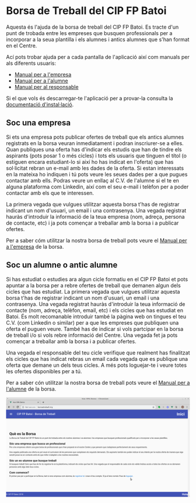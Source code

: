 # Borsa de Treball del CIP FP Batoi
Aquesta és l'ajuda de la borsa de treball del CIP FP Batoi. Es tracte d'un punt de trobada entre les empreses que busquen professionals per a incorporar a la seua plantilla i els alumnes i antics alumnes que s'han format en el Centre.

Ací pots trobar ajuda per a cada pantalla de l'aplicació així com manuals per als diferents usuaris:
- [Manual per a l'empresa](./tutorials/empresa.md)
- [Manual per a l'alumne](./tutorials/alumne.md)
- [Manual per al responsable](./tutorials/responsable.md)

Si el que vols és descarregar-te l'aplicació per a provar-la consulta la [documentació d'instal·lació](./setup/).

## Soc una empresa
Si ets una empresa pots publicar ofertes de treball que els antics alumnes registrats en la borsa veuran inmediatament i podran inscriurer-se a elles. Quan publiques una oferta has d'indicar els estudis que han de tindre els aspirants (pots posar 1 o més cicles) i tots els usuaris que tinguen el títol (o estiguen encara estudiant-lo si així ho has indicat en l'oferta) que has sol·licitat rebran un e-mail amb les dades de la oferta. Si estan interessats en la mateixa ho indiquen i tú pots veure les seues dades per a que pugues contactar amb ells. Podras veure un enllaç al C.V. de l'alumne si el te en alguna plataforma com Linkedin, així com el seu e-mail i telèfon per a poder contactar amb els que te interessen.

La primera vegada que vulgues utilitzar aquesta borsa t'has de registrar indicant un nom d'usuari, un email i una contrasenya. Una vegada registrat hauràs d'introduir la informació de la teua empresa (nom, adreça, persona de contacte, etc) i ja pots començar a treballar amb la borsa i a publicar ofertes.

Per a saber cóm utilitzar la nostra borsa de treball pots veure el [Manual per a l'empresa](./tutorials/empresa.md) de la borsa.

## Soc un alumne o antic alumne
Si has estudiat o estudies ara algun cicle formatiu en el CIP FP Batoi et pots apuntar a la borsa per a rebre ofertes de treball que demanen algun dels cicles que has estudiat. La primera vegada que vulgues utilitzar aquesta borsa t'has de registrar indicant un nom d'usuari, un email i una contrasenya. Una vegada registrat hauràs d'introduir la teua informació de contacte (nom, adreça, telèfon, email, etc) i els cicles que has estudiat en Batoi. És molt recomanable introduir també la pàgina web on tingues el teu C.V. (com Linkedin o similar) per a que les empreses que publiquen una oferta el puguen veure. També has de indicar si vols partcipar en la borsa de treball i/o si vols rebre informació del Centre. Una vegada fet ja pots començar a treballar amb la borsa i a publicar ofertes.

Una vegada el responsable del teu cicle verifique que realment has finalitzat els cicles que has indicat rebras un email cada vegada que es publique una oferta que demane un dels teus cicles. A més pots loguejar-te i veure totes les ofertes disponibles per a tú.

Per a saber cón utilitzar la nostra borsa de treball pots veure el [Manual per a l'alumne](./tutorials/alumne.md) de la borsa.

![Home](./img/home.png)
